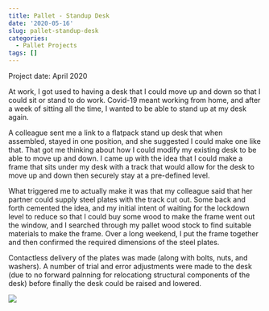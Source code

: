 ```yaml
---
title: Pallet - Standup Desk
date: '2020-05-16'
slug: pallet-standup-desk
categories:
  - Pallet Projects
tags: []
---
```


Project date: April 2020

At work, I got used to having a desk that I could move up and down so that I could sit or stand to do work. Covid-19 meant working from home, and after a week of sitting all the time, I wanted to be able to stand up at my desk again.

A colleague sent me a link to a flatpack stand up desk that when assembled, stayed in one position, and she suggested I could make one like that. That got me thinking about how I could modify my existing desk to be able to move up and down. I came up with the idea that I could make a frame that sits under my desk with a track that would allow for the desk to move up and down then securely stay at a pre-defined level.

What triggered me to actually make it was that my colleague said that her partner could supply steel plates with the track cut out. Some back and forth cemented the idea, and my initial intent of waiting for the lockdown level to reduce so that I could buy some wood to make the frame went out the window, and I searched through my pallet wood stock to find suitable materials to make the frame. Over a long weekend, I put the frame together and then confirmed the required dimensions of the steel plates. 

Contactless delivery of the plates was made (along with bolts, nuts, and washers). A number of trial and error adjustments were made to the desk (due to no forward palnning for relocationg structural components of the desk) before finally the desk could be raised and lowered.

![](/post/pallet-standup-desk_files/standupdesk_collage.jpg)